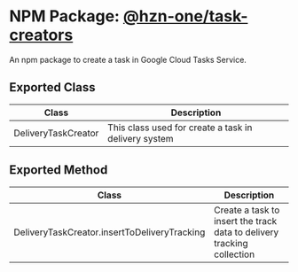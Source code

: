 # NPM Package: [@hzn-one/task-creators](https://www.npmjs.com/package/@hzn-one/task-creators)

An npm package to create a task in Google Cloud Tasks Service.

## Exported Class

| Class               | Description                                          |
| ------------------- | ---------------------------------------------------- |
| DeliveryTaskCreator | This class used for create a task in delivery system |

## Exported Method

| Class                                        | Description                                                            |
| -------------------------------------------- | ---------------------------------------------------------------------- |
| DeliveryTaskCreator.insertToDeliveryTracking | Create a task to insert the track data to delivery tracking collection |
